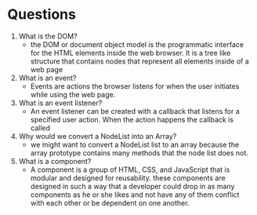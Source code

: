 # Questions

1. What is the DOM?
    * the DOM or document object model  is the programmatic interface for the HTML elements inside the web browser. It is a tree like structure that contains nodes that represent all elements inside of a web page
2. What is an event?
    * Events are actions the browser listens for when the user initiates while using the web page.
3. What is an event listener?
    * An event listener can be created with a callback that listens for a specified user action. When the action happens the callback is called
4. Why would we convert a NodeList into an Array?
    *  we might want to convert a NodeList list to an array because the array prototype contains many methods that the node list does not.
5. What is a component? 
    * A component is a group of HTML, CSS, and JavaScript that is modular and designed for reusability.  these components are designed in such a way that a developer could drop in as many components as he or she likes and not have any of them conflict with each other or be dependent on one another.
